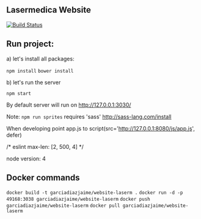 Lasermedica Website
----

[![Build Status](https://travis-ci.org/garciadiazjaime/website-lasermedica.svg)](https://travis-ci.org/garciadiazjaime/website-lasermedica)

Run project:
----
a) let's install all packages:

`npm install`
`bower install`

b) let's run the server

`npm start`

By default server will run on http://127.0.0.1:3030/

Note: `npm run sprites` requires 'sass'
http://sass-lang.com/install

When developing point app.js to
script(src='http://127.0.0.1:8080/js/app.js', defer)

/* eslint max-len: [2, 500, 4] */

node version: 4


## Docker commands

`docker build -t garciadiazjaime/website-laserm .`
`docker run -d -p 49168:3038 garciadiazjaime/website-laserm`
`docker push garciadiazjaime/website-laserm`
`docker pull garciadiazjaime/website-laserm`
